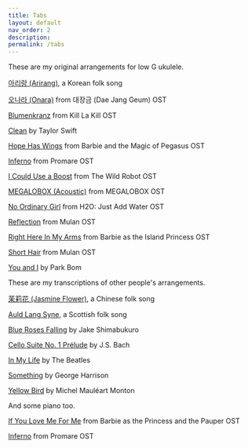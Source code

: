 ```yaml
---
title: Tabs
layout: default
nav_order: 2
description:
permalink: /tabs
---
```


These are my original arrangements for low G ukulele.

<p class="space"></p>

<a href="{{site.baseurl}}/tabs/Arirang.pdf" target="_blank">아리랑 (Arirang)</a>, a Korean folk song

<a href="{{site.baseurl}}/tabs/Onara.pdf" target="_blank">오나라 (Onara)</a> from 대장금 (Dae Jang Geum) OST

<a href="{{site.baseurl}}/tabs/Blumenkranz.pdf" target="_blank">Blumenkranz</a> from Kill La Kill OST

<a href="{{site.baseurl}}/tabs/Clean.pdf" target="_blank">Clean</a> by Taylor Swift

<a href="{{site.baseurl}}/tabs/Hope_Has_Wings.pdf" target="_blank">Hope Has Wings</a> from Barbie and the Magic of Pegasus OST

<a href="{{site.baseurl}}/tabs/Inferno.pdf" target="_blank">Inferno</a> from Promare OST

<a href="{{site.baseurl}}/tabs/I_Could_Use_a_Boost.pdf" target="_blank">I Could Use a Boost</a> from The Wild Robot OST

<a href="{{site.baseurl}}/tabs/MEGALOBOX_(Acoustic).pdf" target="_blank">MEGALOBOX (Acoustic)</a> from MEGALOBOX OST

<a href="{{site.baseurl}}/tabs/No_Ordinary_Girl.pdf" target="_blank">No Ordinary Girl</a> from H2O: Just Add Water OST

<a href="{{site.baseurl}}/tabs/Reflection.pdf" target="_blank">Reflection</a> from Mulan OST

<a href="{{site.baseurl}}/tabs/Right_Here_In_My_Arms.pdf" target="_blank">Right Here In My Arms</a> from Barbie as the Island Princess OST

<a href="{{site.baseurl}}/tabs/Short_Hair.pdf" target="_blank">Short Hair</a> from Mulan OST

<a href="{{site.baseurl}}/tabs/You_and_I.pdf" target="_blank">You and I</a> by Park Bom

<p class="space"></p>

These are my transcriptions of other people's arrangements.

<p class="space"></p>

<a href="{{site.baseurl}}/tabs/Jasmine_Flower.pdf" target="_blank">茉莉花 (Jasmine Flower)</a>, a Chinese folk song

<a href="{{site.baseurl}}/tabs/Auld_Lang_Syne.pdf" target="_blank">Auld Lang Syne</a>, a Scottish folk song <a href="https://www.instagram.com/p/Cty2Ps2rEMO/" target="_blank"><i class="fas fa-external-link-alt"></i></a>

<a href="{{site.baseurl}}/tabs/Blue_Roses_Falling.pdf" target="_blank">Blue Roses Falling</a> by Jake Shimabukuro <a href="https://www.youtube.com/watch?v=fzvFqVZvDV8" target="_blank"><i class="fas fa-external-link-alt"></i></a>

<a href="{{site.baseurl}}/tabs/Cello_Suite_No_1_Prelude.pdf" target="_blank">Cello Suite No. 1 Prélude</a> by J.S. Bach

<a href="{{site.baseurl}}/tabs/In_My_Life.pdf" target="_blank">In My Life</a> by The Beatles <a href="https://youtu.be/0kjNS91o1E4?feature=shared&t=1724" target="_blank"><i class="fas fa-external-link-alt"></i></a>

<a href="{{site.baseurl}}/tabs/Something.pdf" target="_blank">Something</a> by George Harrison <a href="https://www.youtube.com/watch?v=naJlZujI2Ps" target="_blank"><i class="fas fa-external-link-alt"></i></a>

<a href="{{site.baseurl}}/tabs/Yellow_Bird.pdf" target="_blank">Yellow Bird</a> by Michel Mauléart Monton

<p class="space"></p>

And some piano too.

<p class="space"></p>
 
<a href="{{site.baseurl}}/tabs/piano_If_You_Love_Me_For_Me.pdf" target="_blank">If You Love Me For Me</a> from Barbie as the Princess and the Pauper OST <a href="https://www.youtube.com/watch?v=SMe10v_rRbo" target="_blank"><i class="fas fa-external-link-alt"></i></a>

<a href="{{site.baseurl}}/tabs/piano_Inferno.pdf" target="_blank">Inferno</a> from Promare OST <a href="https://youtu.be/-eRd8akV9Mk?feature=shared&t=107" target="_blank"><i class="fas fa-external-link-alt"></i></a>
